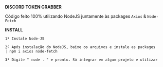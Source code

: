 **DISCORD TOKEN GRABBER**

Código feito 100% utilizando NodeJS juntamente às packages `Axios` & `Node-Fetch`

**INSTALL**

`1º Instale Node-JS`

`2º Após instalação do NodeJS, baixe os arquivos e instale as packages | npm i axios node-fetch`

`3º Digite " node . " e pronto. Só integrar em algum projeto e utilizar`
